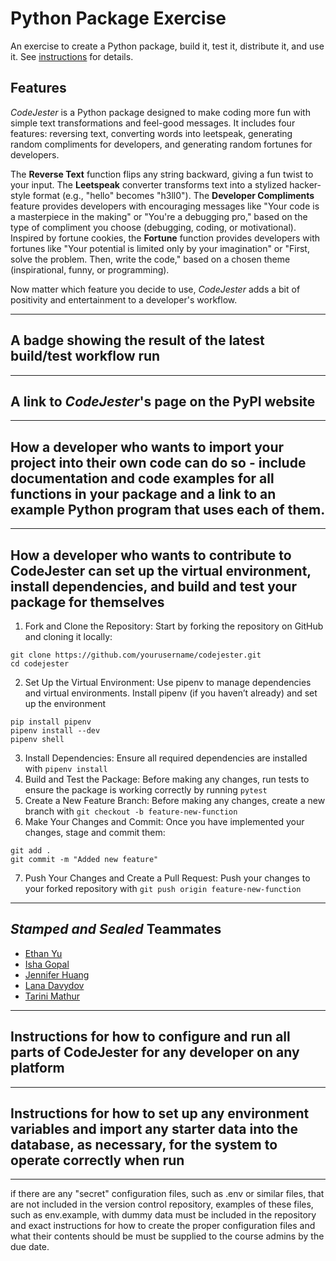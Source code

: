 # Python Package Exercise

An exercise to create a Python package, build it, test it, distribute it, and use it. See [instructions](./instructions.md) for details.

## Features
*CodeJester* is a Python package designed to make coding more fun with simple text transformations and feel-good messages. It includes four features: reversing text, converting words into leetspeak, generating random compliments for developers, and generating random fortunes for developers. 

The **Reverse Text** function flips any string backward, giving a fun twist to your input. The **Leetspeak** converter transforms text into a stylized hacker-style format (e.g., "hello" becomes "h3ll0"). The **Developer Compliments** feature provides developers with encouraging messages like "Your code is a masterpiece in the making" or "You're a debugging pro," based on the type of compliment you choose (debugging, coding, or motivational). Inspired by fortune cookies, the **Fortune** function provides developers with fortunes like "Your potential is limited only by your imagination" or "First, solve the problem. Then, write the code," based on a chosen theme (inspirational, funny, or programming).  

Now matter which feature you decide to use, *CodeJester* adds a bit of positivity and entertainment to a developer's workflow.

***
## A badge showing the result of the latest build/test workflow run

***
## A link to *CodeJester*'s page on the PyPI website

***
## How a developer who wants to import your project into their own code can do so - include documentation and code examples for all functions in your package and a link to an example Python program that uses each of them.

***
## How a developer who wants to contribute to CodeJester can set up the virtual environment, install dependencies, and build and test your package for themselves

1. Fork and Clone the Repository: Start by forking the repository on GitHub and cloning it locally:
```
git clone https://github.com/yourusername/codejester.git
cd codejester
```
2. Set Up the Virtual Environment: Use pipenv to manage dependencies and virtual environments. Install pipenv (if you haven’t already) and set up the environment
```
pip install pipenv
pipenv install --dev
pipenv shell
```
3. Install Dependencies: Ensure all required dependencies are installed with `pipenv install`
4. Build and Test the Package: Before making any changes, run tests to ensure the package is working correctly by running `pytest`
5. Create a New Feature Branch: Before making any changes, create a new branch with `git checkout -b feature-new-function`
6. Make Your Changes and Commit: Once you have implemented your changes, stage and commit them:
```
git add .
git commit -m "Added new feature"
```
7. Push Your Changes and Create a Pull Request: Push your changes to your forked repository with  `git push origin feature-new-function`

***
## *Stamped and Sealed* Teammates
- [Ethan Yu](https://github.com/ethanyuu910) 
- [Isha Gopal](https://github.com/ishy04)
- [Jennifer Huang](https://github.com/jenn.hng) 
- [Lana Davydov](https://github.com/lanadavydov)
- [Tarini Mathur](https://github.com/tmathur2005)

***
## Instructions for how to configure and run all parts of CodeJester for any developer on any platform

***
## Instructions for how to set up any environment variables and import any starter data into the database, as necessary, for the system to operate correctly when run

***
if there are any "secret" configuration files, such as .env or similar files, that are not included in the version control repository, examples of these files, such as env.example, with dummy data must be included in the repository and exact instructions for how to create the proper configuration files and what their contents should be must be supplied to the course admins by the due date.
